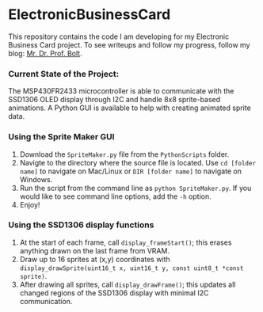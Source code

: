 # ElectronicBusinessCard
This repository contains the code I am developing for my Electronic Business Card project. To see writeups and follow my progress, follow my blog: [Mr. Dr. Prof. Bolt](https://mrdrprofbolt.wordpress.com/).

### Current State of the Project:
The MSP430FR2433 microcontroller is able to communicate with the SSD1306 OLED display through I2C and handle 8x8 sprite-based animations. A Python GUI is available to help with creating animated sprite data.

### Using the Sprite Maker GUI
1. Download the `SpriteMaker.py` file from the `PythonScripts` folder.
2. Navigte to the directory where the source file is located. Use `cd [folder name]` to navigate on Mac/Linux or `DIR [folder name]` to navigate on Windows.
3. Run the script from the command line as `python SpriteMaker.py`. If you would like to see command line options, add the `-h` option.
4. Enjoy!

### Using the SSD1306 display functions
1. At the start of each frame, call `display_frameStart()`; this erases anything drawn on the last frame from VRAM.
2. Draw up to 16 sprites at (x,y) coordinates with `display_drawSprite(uint16_t x, uint16_t y, const uint8_t *const sprite)`.
3. After drawing all sprites, call `display_drawFrame()`; this updates all changed regions of the SSD1306 display with minimal I2C communication.

